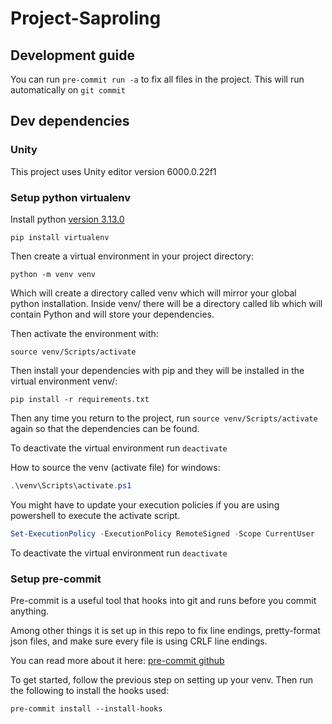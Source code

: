 # Project-Saproling

## Development guide

You can run `pre-commit run -a` to fix all files in the project. This will run automatically on `git commit`

## Dev dependencies

### Unity

This project uses Unity editor version 6000.0.22f1

### Setup python virtualenv

Install python [version 3.13.0](https://www.python.org/ftp/python/3.13.0/python-3.13.0-amd64.exe)

```shell
pip install virtualenv
```

Then create a virtual environment in your project directory:

```shell
python -m venv venv
```

Which will create a directory called venv which will mirror your global python installation. Inside venv/ there will be a directory called lib which will contain Python and will store your dependencies.

Then activate the environment with:

```shell
source venv/Scripts/activate
```

Then install your dependencies with pip and they will be installed in the virtual environment venv/:

```shell
pip install -r requirements.txt
```

Then any time you return to the project, run `source venv/Scripts/activate` again so that the dependencies can be found.

To deactivate the virtual environment run `deactivate`

How to source the venv (activate file) for windows:

```powershell
.\venv\Scripts\activate.ps1
```

You might have to update your execution policies if you are using powershell to execute the activate script.

```powershell
Set-ExecutionPolicy -ExecutionPolicy RemoteSigned -Scope CurrentUser
```

To deactivate the virtual environment run `deactivate`

### Setup pre-commit

Pre-commit is a useful tool that hooks into git and runs before you commit anything.

Among other things it is set up in this repo to fix line endings, pretty-format json files, and make sure every file is using CRLF line endings.

You can read more about it here: [pre-commit github](https://github.com/pre-commit/pre-commit-hooks)

To get started, follow the previous step on setting up your venv. Then run the following to install the hooks used:

```shell
pre-commit install --install-hooks
```
